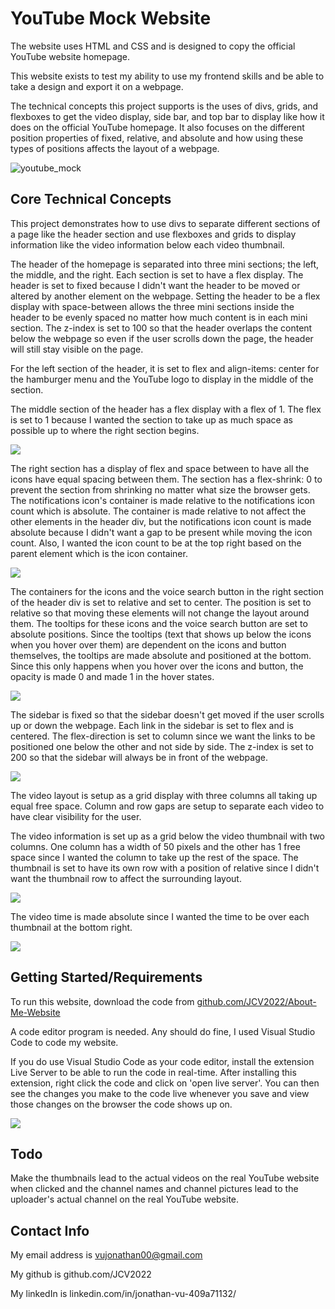 # YouTube Mock Website

The website uses HTML and CSS and is designed to copy the official YouTube website homepage. 

This website exists to test my ability to use my frontend skills and be able to take a design and export it on a webpage.

The technical concepts this project supports is the uses of divs, grids, and flexboxes to get the video display, side bar, and top bar to display like how it does on the official YouTube homepage. It also focuses on the different position properties of fixed, relative, and absolute and how using these types of positions affects the layout of a webpage.

![youtube_mock](images/youtube_mock.png)

## Core Technical Concepts

This project demonstrates how to use divs to separate different sections of a page like the header section and use flexboxes and grids to display information like the video information below each video thumbnail.

The header of the homepage is separated into three mini sections; the left, the middle, and the right. Each section is set to have a flex display. The header is set to fixed because I didn't want the header to be moved or altered by another element on the webpage. Setting the header to be a flex display with space-between allows the three mini sections inside the header to be evenly spaced no matter how much content is in each mini section. The z-index is set to 100 so that the header overlaps the content below the webpage so even if the user scrolls down the page, the header will still stay visible on the page. 

For the left section of the header, it is set to flex and align-items: center for the hamburger menu and the YouTube logo to display in the middle of the section. 

The middle section of the header has a flex display with a flex of 1. The flex is set to 1 because I wanted the section to take up as much space as possible up to where the right section begins. 

![](images/css.png)

The right section has a display of flex and space between to have all the icons have equal spacing between them. The section has a flex-shrink: 0 to prevent the section from shrinking no matter what size the browser gets. The notifications icon's container is made relative to the notifications icon count which is absolute. The container is made relative to not affect the other elements in the header div, but the notifications icon count is made absolute because I didn't want a gap to be present while moving the icon count. Also, I wanted the icon count to be at the top right based on the parent element which is the icon container.

![](images/css1.png)

The containers for the icons and the voice search button in the right section of the header div is set to relative and set to center. The position is set to relative so that moving these elements will not change the layout around them. The tooltips for these icons and the voice search button are set to absolute positions. Since the tooltips (text that shows up below the icons when you hover over them) are dependent on the icons and button themselves, the tooltips are made absolute and positioned at the bottom. Since this only happens when you hover over the icons and button, the opacity is made 0 and made 1 in the hover states.

![](images/css2.png)

The sidebar is fixed so that the sidebar doesn't get moved if the user scrolls up or down the webpage. Each link in the sidebar is set to flex and is centered. The flex-direction is set to column since we want the links to be positioned one below the other and not side by side. The z-index is set to 200 so that the sidebar will always be in front of the webpage. 

![](images/css3.png)

The video layout is setup as a grid display with three columns all taking up equal free space. Column and row gaps are setup to separate each video to have clear visibility for the user.

The video information is set up as a grid below the video thumbnail with two columns. One column has a width of 50 pixels and the other has 1 free space since I wanted the column to take up the rest of the space. The thumbnail is set to have its own row with a position of relative since I didn't want the thumbnail row to affect the surrounding layout.

![](images/css4.png)

The video time is made absolute since I wanted the time to be over each thumbnail at the bottom right.

![](images/css5.png)

## Getting Started/Requirements

To run this website, download the code from [github.com/JCV2022/About-Me-Website](https://github.com/JCV2022/About-Me-Website)

A code editor program is needed. Any should do fine, I used Visual Studio Code to code my website.

If you do use Visual Studio Code as your code editor, install the extension Live Server to be able to run the code in real-time. After installing this extension, right click the code and click on 'open live server'. You can then see the changes you make to the code live whenever you save and view those changes on the browser the code shows up on.

![](images/liveserver.png)

## Todo

Make the thumbnails lead to the actual videos on the real YouTube website when clicked and the channel names and channel pictures lead to the uploader's actual channel on the real YouTube website. 

## Contact Info

My email address is vujonathan00@gmail.com

My github is github.com/JCV2022

My linkedIn is linkedin.com/in/jonathan-vu-409a71132/
